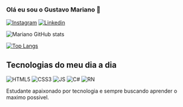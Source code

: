 
### Olá eu sou o Gustavo Mariano 👋

[![Instagram](https://img.shields.io/badge/Instagram-E4405F?style=for-the-badge&logo=instagram&logoColor=white)](https://www.instagram.com/_marianogustavo/)
[![Linkedin](https://img.shields.io/badge/LinkedIn-0077B5?style=for-the-badge&logo=linkedin&logoColor=white)](https://www.linkedin.com/in/gustavomariano232120/)

![Mariano GitHub stats](https://github-readme-stats.vercel.app/api?username=GustavoMarianoSoares&show_icons=true&theme=dracula)

[![Top Langs](https://github-readme-stats.vercel.app/api/top-langs/?username=GustavoMarianoSoares&layout=compact)](https://github.com/GustavoMarianoSoares/github-readme-stats) 

## Tecnologias do meu dia a dia

![HTML5](https://img.shields.io/badge/HTML5-E34F26?style=for-the-badge&logo=html5&logoColor=white) ![CSS3](https://img.shields.io/badge/CSS3-1572B6?style=for-the-badge&logo=css3&logoColor=white) ![JS](https://img.shields.io/badge/JavaScript-F7DF1E?style=for-the-badge&logo=javascript&logoColor=black) ![C#](https://img.shields.io/badge/C%23-239120?style=for-the-badge&logo=c-sharp&logoColor=white) ![RN](https://img.shields.io/badge/React-20232A?style=for-the-badge&logo=react&logoColor=61DAFB)

Estudante apaixonado por tecnologia e sempre buscando aprender o maximo possivel.
